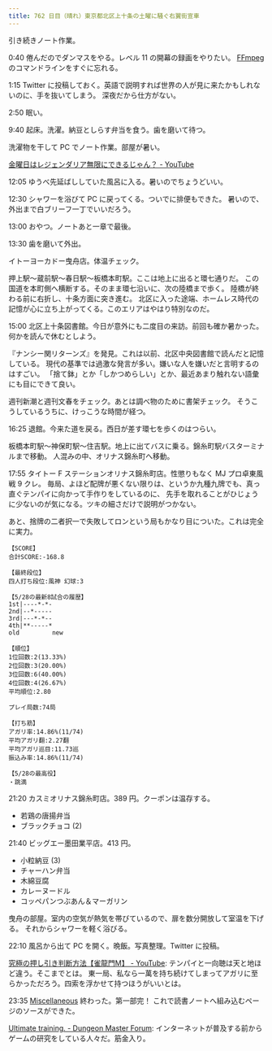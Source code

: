 ```yaml
---
title: 762 日目（晴れ）東京都北区上十条の土曜に騒ぐ右翼街宣車
---
```


引き続きノート作業。

0:40 倦んだのでダンマスをやる。レベル 11 の開幕の録画をやりたい。
[FFmpeg] のコマンドラインをすぐに忘れる。

1:15 Twitter に投稿しておく。英語で説明すれば世界の人が見に来たかもしれないのに、手を抜いてしまう。
深夜だから仕方がない。

2:50 眠い。

9:40 起床。洗濯。納豆としらす弁当を食う。歯を磨いて待つ。

洗濯物を干して PC でノート作業。部屋が暑い。

[金曜日はレジェンダリア無限にできるじゃん？ - YouTube](https://www.youtube.com/watch?v=xyl7zUCr17o)

12:05 ゆうべ先延ばししていた風呂に入る。暑いのでちょうどいい。

12:30 シャワーを浴びて PC に戻ってくる。ついでに排便もできた。
暑いので、外出まで白ブリーフ一丁でいいだろう。

13:00 おやつ。ノートあと一章で最後。

13:30 歯を磨いて外出。

イトーヨーカドー曳舟店。体温チェック。

押上駅～蔵前駅～春日駅～板橋本町駅。ここは地上に出ると環七通りだ。
この国道を本町側へ横断する。そのまま環七沿いに、次の陸橋まで歩く。
陸橋が終わる前に右折し、十条方面に突き進む。
北区に入った途端、ホームレス時代の記憶が心に立ち上がってくる。このエリアはやはり特別なのだ。

15:00 北区上十条図書館。今日が意外にも二度目の来訪。前回も確か暑かった。何かを読んで休むとしよう。

『ナンシー関リターンズ』を発見。これは以前、北区中央図書館で読んだと記憶している。
現代の基準では過激な発言が多い。嫌いな人を嫌いだと言明するのはすごい。
「捨て鉢」とか「しかつめらしい」とか、最近あまり触れない語彙にも目にできて良い。

週刊新潮と週刊文春をチェック。あとは調べ物のために書架チェック。
そうこうしているうちに、けっこうな時間が経つ。

16:25 退館。今来た道を戻る。西日が差す環七を歩くのはつらい。

板橋本町駅～神保町駅～住吉駅。地上に出てバスに乗る。錦糸町駅バスターミナルまで移動。
人混みの中、オリナス錦糸町へ移動。

17:55 タイトー F ステーションオリナス錦糸町店。性懲りもなく MJ プロ卓東風戦 9 クレ。
毎局、よほど配牌が悪くない限りは、というか九種九牌でも、真っ直ぐテンパイに向かって手作りをしているのに、
先手を取れることがひじょうに少ないのが気になる。ツキの細さだけで説明がつかない。

あと、捨牌の二者択一で失敗してロンという局もかなり目についた。これは完全に実力。

```text
【SCORE】
合計SCORE:-168.8

【最終段位】
四人打ち段位:風神 幻球:3

【5/28の最新8試合の履歴】
1st|----*-*-
2nd|--*-----
3rd|---*-*--
4th|**-----*
old         new

【順位】
1位回数:2(13.33%)
2位回数:3(20.00%)
3位回数:6(40.00%)
4位回数:4(26.67%)
平均順位:2.80

プレイ局数:74局

【打ち筋】
アガリ率:14.86%(11/74)
平均アガリ翻:2.27翻
平均アガリ巡目:11.73巡
振込み率:14.86%(11/74)

【5/28の最高役】
・跳満
```

21:20 カスミオリナス錦糸町店。389 円。クーポンは温存する。

* 若鶏の唐揚弁当
* ブラックチョコ (2)

21:40 ビッグエー墨田業平店。413 円。

* 小粒納豆 (3)
* チャーハン弁当
* 木綿豆腐
* カレーヌードル
* コッペパンつぶあん＆マーガリン

曳舟の部屋。室内の空気が熱気を帯びているので、扉を数分開放して室温を下げる。
それからシャワーを軽く浴びる。

22:10 風呂から出て PC を開く。晩飯。写真整理。Twitter に投稿。

[究極の押し引き判断方法【雀龍門M】 - YouTube](https://www.youtube.com/watch?v=X_qRltRKcAI):
テンパイと一向聴は天と地ほど違う。そこまでとは。
東一局、私なら一萬を持ち続けてしまってアガリに至らかっただろう。四索を浮かせて持つほうがいいとは。

23:35 [Miscellaneous](https://javascript.info/js-misc) 終わった。第一部完！
これで読書ノートへ組み込むページのソースができた。

[Ultimate training. - Dungeon Master Forum](https://www.dungeon-master.com/forum/viewtopic.php?t=29226):
インターネットが普及する前からゲームの研究をしている人々だ。筋金入り。

[FFmpeg]: <https://ffmpeg.org/ffmpeg.html>
